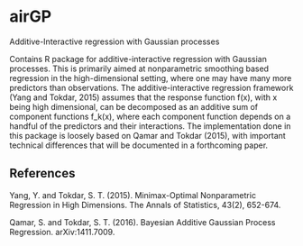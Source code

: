 # airGP
Additive-Interactive regression with Gaussian processes

Contains R package for additive-interactive regression with Gaussian processes. This is primarily aimed at nonparametric smoothing based regression in the high-dimensional setting, where one may have many more predictors than observations. The additive-interactive regression framework (Yang and Tokdar, 2015) assumes that the response function f(x), with x being high dimensional, can be decomposed as an additive sum of component functions f_k(x), where each component function depends on a handful of the predictors and their interactions. The implementation done in this package is loosely based on Qamar and Tokdar (2015), with important technical differences that will be documented in a forthcoming paper.

## References
Yang, Y. and Tokdar, S. T. (2015). Minimax-Optimal Nonparametric Regression in High Dimensions. The Annals of Statistics, 43(2), 652-674.

Qamar, S. and Tokdar, S. T. (2016). Bayesian Additive Gaussian Process Regression. arXiv:1411.7009.


